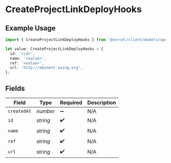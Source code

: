 # CreateProjectLinkDeployHooks

## Example Usage

```typescript
import { CreateProjectLinkDeployHooks } from '@vercel/client/models/operations';

let value: CreateProjectLinkDeployHooks = {
  id: '<id>',
  name: '<value>',
  ref: '<value>',
  url: 'http://eminent-swing.org',
};
```

## Fields

| Field       | Type     | Required           | Description |
| ----------- | -------- | ------------------ | ----------- |
| `createdAt` | _number_ | :heavy_minus_sign: | N/A         |
| `id`        | _string_ | :heavy_check_mark: | N/A         |
| `name`      | _string_ | :heavy_check_mark: | N/A         |
| `ref`       | _string_ | :heavy_check_mark: | N/A         |
| `url`       | _string_ | :heavy_check_mark: | N/A         |
